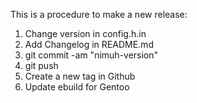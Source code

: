 This is a procedure to make a new release:
1) Change version in config.h.in
2) Add Changelog in README.md
3) git commit -am "nimuh-version"
4) git push
5) Create a new tag in Github
6) Update ebuild for Gentoo
